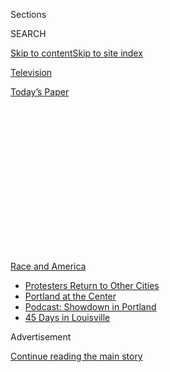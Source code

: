 <div id="app">

<div>

<div>

<div>

<div class="NYTAppHideMasthead css-1q2w90k e1suatyy0">

<div class="section css-ui9rw0 e1suatyy2">

<div class="css-eph4ug er09x8g0">

<div class="css-6n7j50">

</div>

<span class="css-1dv1kvn">Sections</span>

<div class="css-10488qs">

<span class="css-1dv1kvn">SEARCH</span>

</div>

[Skip to content](#site-content)[Skip to site
index](#site-index)

</div>

<div id="masthead-section-label" class="css-1wr3we4 eaxe0e00">

[Television](https://www.nytimes3xbfgragh.onion/section/arts/television)

</div>

<div class="css-10698na e1huz5gh0">

</div>

</div>

<div id="masthead-bar-one" class="section hasLinks css-15hmgas e1csuq9d3">

<div class="css-uqyvli e1csuq9d0">

</div>

<div class="css-1uqjmks e1csuq9d1">

</div>

<div class="css-9e9ivx">

[](https://myaccount.nytimes3xbfgragh.onion/auth/login?response_type=cookie&client_id=vi)

</div>

<div class="css-1bvtpon e1csuq9d2">

[Today’s
Paper](https://www.nytimes3xbfgragh.onion/section/todayspaper)

</div>

</div>

</div>

</div>

<div data-aria-hidden="false">

<div id="site-content" data-role="main">

<div>

<div class="css-1aor85t" style="opacity:0.000000001;z-index:-1;visibility:hidden">

<div class="css-1hqnpie">

<div class="css-epjblv">

<span class="css-17xtcya">[Television](/section/arts/television)</span><span class="css-x15j1o">|</span><span class="css-fwqvlz">The
Reconciliation Must Be
Televised</span>

</div>

<div class="css-k008qs">

<div class="css-1iwv8en">

<span class="css-18z7m18"></span>

<div>

</div>

</div>

<span class="css-1n6z4y">https://nyti.ms/3goRuXa</span>

<div class="css-1705lsu">

<div class="css-4xjgmj">

<div class="css-4skfbu" data-role="toolbar" data-aria-label="Social Media Share buttons, Save button, and Comments Panel with current comment count" data-testid="share-tools">

  - 
  - 
  - 
  - 
    
    <div class="css-6n7j50">
    
    </div>

  - 
  - 

</div>

</div>

</div>

</div>

</div>

</div>

<div id="NYT_TOP_BANNER_REGION" class="css-13pd83m">

<div>

<div id="styln-prism-menu-1590763508878" class="section interactive-content interactive-size-medium css-1edisqu">

<div class="css-17ih8de interactive-body">

<div id="scroll-container" class="css-1gj85ro">

[<span class="styln-title-wrap"><span class="css-1pje3qr">Race
and</span><span class="css-1pje3qr">
America</span></span>](https://www.nytimes3xbfgragh.onion/news-event/george-floyd-protests-minneapolis-new-york-los-angeles?action=click&pgtype=Article&state=default&region=TOP_BANNER&context=storylines_menu)

  - [Protesters Return to Other
    Cities](https://www.nytimes3xbfgragh.onion/2020/07/26/us/protests-portland-seattle-trump.html?action=click&pgtype=Article&state=default&region=TOP_BANNER&context=storylines_menu)
  - [Portland at the
    Center](https://www.nytimes3xbfgragh.onion/2020/07/24/us/portland-oregon-protests-white-race.html?action=click&pgtype=Article&state=default&region=TOP_BANNER&context=storylines_menu)
  - [Podcast: Showdown in
    Portland](https://www.nytimes3xbfgragh.onion/2020/07/23/podcasts/the-daily/portland-protests.html?action=click&pgtype=Article&state=default&region=TOP_BANNER&context=storylines_menu)
  - [45 Days in
    Louisville](https://www.nytimes3xbfgragh.onion/interactive/2020/07/16/us/black-lives-matter-protests-louisville-breonna-taylor.html?action=click&pgtype=Article&state=default&region=TOP_BANNER&context=storylines_menu)

</div>

</div>

</div>

</div>

</div>

<div id="top-wrapper" class="css-1sy8kpn">

<div id="top-slug" class="css-l9onyx">

Advertisement

</div>

[Continue reading the main
story](#after-top)

<div class="ad top-wrapper" style="text-align:center;height:100%;display:block;min-height:250px">

<div id="top" class="place-ad" data-position="top" data-size-key="top">

</div>

</div>

<div id="after-top">

</div>

</div>

<div>

<div id="sponsor-wrapper" class="css-1hyfx7x">

<div id="sponsor-slug" class="css-19vbshk">

Supported by

</div>

[Continue reading the main
story](#after-sponsor)

<div id="sponsor" class="ad sponsor-wrapper" style="text-align:center;height:100%;display:block">

</div>

<div id="after-sponsor">

</div>

</div>

<div class="css-186x18t">

<span class="css-10ej3is ezdmqqa0">The Great Read</span>

Critic’s notebook

</div>

<div class="css-1vkm6nb ehdk2mb0">

# The Reconciliation Must Be Televised

</div>

What is the next step as America confronts its racism? A broadcast
spectacle, our critic writes, that could look like court, a telethon,
therapy, an Oprah show — and
more.

<div class="css-79elbk" data-testid="photoviewer-wrapper">

<div class="css-z3e15g" data-testid="photoviewer-wrapper-hidden">

</div>

<div class="css-1a48zt4 ehw59r15" data-testid="photoviewer-children">

![<span class="css-cnj6d5 e1z0qqy90" itemprop="copyrightHolder"><span class="css-1ly73wi e1tej78p0">Credit...</span><span><span>Photo
illustration by Jennifer Ledbury/The New York
Times</span></span></span>](https://static01.graylady3jvrrxbe.onion/images/2020/08/02/arts/02truth-WEB/02truth-WEB-articleLarge.jpg?quality=75&auto=webp&disable=upscale)

</div>

</div>

<div class="css-18e8msd">

<div class="css-vp77d3 epjyd6m0">

<div class="css-hus3qt ey68jwv0" data-aria-hidden="true">

[![Wesley
Morris](https://static01.graylady3jvrrxbe.onion/images/2018/06/13/multimedia/author-wesley-morris/author-wesley-morris-thumbLarge.jpg
"Wesley Morris")](https://www.nytimes3xbfgragh.onion/by/wesley-morris)

</div>

<div class="css-1baulvz">

By [<span class="css-1baulvz last-byline" itemprop="name">Wesley
Morris</span>](https://www.nytimes3xbfgragh.onion/by/wesley-morris)

</div>

</div>

  - July 30,
    2020

  - 
    
    <div class="css-4xjgmj">
    
    <div class="css-d8bdto" data-role="toolbar" data-aria-label="Social Media Share buttons, Save button, and Comments Panel with current comment count" data-testid="share-tools">
    
      - 
      - 
      - 
      - 
        
        <div class="css-6n7j50">
        
        </div>
    
      - 
      - 
    
    </div>
    
    </div>

</div>

</div>

<div class="section meteredContent css-1r7ky0e" name="articleBody" itemprop="articleBody">

<div class="css-1fanzo5 StoryBodyCompanionColumn">

<div class="css-53u6y8">

When someone wants to explain where the country’s been since Memorial
Day, they refer to The Moment. “The Moment,” at first, seemed to name a
finite period, the killing of George Floyd on May 25, and the [moments
his death
comprised](https://www.nytimes3xbfgragh.onion/2020/06/03/arts/george-floyd-video-racism.html).
“The Moment” then proved spongy quick, absorbing the bewildering madness
of the deaths of Ahmaud Arbery and Breonna Taylor and expanding into
more protests in more corners of the planet than seemed fathomable. (The
demonstrations took place during a pandemic; The Moment had swelled
inside a Moment.) It appealed to people whose response to such Moments
has tended to be less than vociferous — white people. White people
marched and chanted. They ate tear gas and pepper spray. White people
said “Black Lives Matter,” “systemic racism” and, occasionally,
“reparations.”

Questions arose about what The Moment was and what should be asked of
it. The Moment brought us new vision to see old wrongs and emboldened us
to raze and ruin them. The Moment reversed power. Mayors stood among
civilians, the police took a knee, a president had been absconded into a
bunker. This Moment was the sort that Black America had been waiting for
— when the woke learned to walk, when the Confederate flag ceased
official operation as a security blanket, when even a beloved music trio
had to concede that [“Dixie” no longer becomes
them](https://www.nytimes3xbfgragh.onion/2020/06/25/arts/music/dixie-chicks-change-name.html).

So here we are, still in this Moment, tasked to behold the changing of
names and the signaling of virtue. Waiting for meaningful legislative
reform, seizing matters with civilian hands in the meantime: recasting
jobs; reclaiming parks and pedestals and city streets, these local
reclamations, seemingly one public space at a time. The speed of change
in a country notoriously allergic to it feels like a spree, reckoning as
a marathon of “Supermarket Sweep.” We know The Moment is connected to
other moments yet there’s a sense in our bones that it differs from
them. Who knows when such a Moment might come along again?

</div>

</div>

<div class="css-1fanzo5 StoryBodyCompanionColumn">

<div class="css-53u6y8">

Before it vanishes, the centuries and conditions that produced it
warrant commemoration. They warrant further confrontation, reclamation
and connection. They warrant an event — broadcast across the country,
over months, not days — that squares the present with the past, that
explains The Moment to those who say they are, at last, awake to it.
This Moment of historic holding to account, of looking inward, deserves
a commensurate, totalizing event that explains what is being reckoned
with, demanded and hoped for, an experience that rubs between its
fingers the earth upon which all those toppled monuments had so brazenly
stood. The Moment warrants a depth of conversation the United States has
never had. It demands truth and reconciliation.

</div>

</div>

<div>

</div>

<div class="css-1fanzo5 StoryBodyCompanionColumn">

<div class="css-53u6y8">

Other countries have undergone such commissions, tribunals and soul
searching — among them, El Salvador, Rwanda, Peru, Germany, South
Africa. They recount staggering atrocity — inconceivable corruption,
organized oppression, genocide. Of their participants, they compel
confession and vulnerability. Of their audience, they require fortitude,
a pillow to wail into, a strong
stomach.

-----

## *A truth and reconciliation event in 2020 would help make up for 150 years of missed opportunities.*

-----

This country has flirted with truth and reconciliation. Reconstruction
ended in 1877, a dozen years after the end of the Civil War. It was more
political action than ritual, a campaign of personhood and rights that
ended when racists intimidated it out of existence. In 1968, in the wake
of the racial conflagrations roiling American cities during the mid- to
late 1960s, Gov. Otto Kerner Jr. of Illinois presented the findings of
his so-called riot commission, whose politically moderate and racially
uniform makeup (two of its members were Black; there was one woman) was
strategically cast for ho-hum results. What it delivered to President
Lyndon B. Johnson was, instead, shockingly, comprehensively grim. The
United States, the commission concluded, is a hopelessly divided nation
that has locked its Black citizens in impoverishment and swallowed the
key, that good white folks were out-to-lunch and therefore as culpable
as the white supremacists were malignant.

</div>

</div>

<div class="css-1fanzo5 StoryBodyCompanionColumn">

<div class="css-53u6y8">

The conclusions and recommendations were urgent, vast yet granular,
attentive and astringent. The report deduced that, among other things,
the roots of the violence demanded massive housing and police reform, a
serious political and economic commitment to social programs, and higher
taxes. But nothing meaningful came of it. The conclusions were too
overwhelming — too indicting. Johnson seemed to take the findings
personally. Plus: the money required to confront them was being spent to
prolong the fight in Vietnam. So white America went the opposite
direction, electing Richard Nixon, who ran, in part, on a law-and-order
campaign. The wound festered.

When it was published as a book early in ’68, the report became a best
seller. But it ought to have been part of a one-two punch. Part two
should have been a televised, multipart presentation of the commission’s
intensive effort: its conclusions, considerable field work and
still-bracing historical contextualizing put before the public,
alongside the disgruntled, despondent, enraged, *hurt* Black Americans
whose circumstances swell the report. The country watched the cities
burn but never met the human beings who lived in them. It didn’t spend
days on end hearing Kerner and especially, perhaps, John V. Lindsay, the
mayor of New York and the commission’s most popular member, inveighing
against the racism in our marrow. Johnson and Nixon were essentially
able to look the other way.

The nation had become consumed with news of the war. But there was
evident hunger to know more about the terrors at home. Nine years after
the Kerner Report, a century after Reconstruction’s abandonment, we got
“Roots” — eight nights of generational magnum opus meant to inspire as
much as explain. It was far from the Kerner Report, set in Gambia and
the antebellum South, during the Civil War and its aftermath.

ABC aired “Roots” on consecutive nights as a hedge; the network, home of
“Happy Days,” had expected a dud, despite the Alex Haley novel it was
based on being a huge hit. The year before, during the bicentennial, NBC
had a ratings smash with the network-television debut of “Gone With the
Wind.” “Roots” wasn’t perfumed with nostalgia. It was, for 1977, a
watershed retrospective, in which a Black family were the heroes, and
the dads from some of America’s favorite shows — “The Brady Bunch,” “The
Waltons,” “Bonanza” — played racists. Scores of millions of people
beheld its 12 or so hours; the finale on ABC remains the third
highest-rated television episode ever. Which is to say that we once were
ready to go through something ugly together as a nation.

Neither the times nor the climes are, of course, what they were in ’77.
For one thing, most of the country watched that series because there
wasn’t much else on. A truth and reconciliation event in 2020 would help
make up for 150 years of missed opportunities. It should be broadcast
live and streamed the way impeachments and inaugurations are; the way
certain trials are. That would require more than just ABC’s audacity,
however backhanded. It would need CBS’s, NBC’s and Fox’s; CNN’s, BET’s
and the Weather Channel’s. It would demand the platforms of Netflix,
HBO, Disney+, Hulu and Amazon. There would be no escaping this thing,
since there is no escape in the daily lives of many Americans. We’ve
marched for systemic reform. This event — some of it recorded, some
broadcast live — would tell the horror story of the system, draw
straight lines from slavery to right now and demand the system be
reformed.

-----

</div>

</div>

<div class="css-1fanzo5 StoryBodyCompanionColumn">

<div class="css-53u6y8">

## *What would an American version be? Court, theater, a hearing, a telethon, therapy, TV, church, Ken Burns, Anna Deavere Smith? Each perhaps — and more.*

-----

In South Africa, in 1996, a Truth and Reconciliation Commission arose
from an agreement to grant amnesty to those who confessed to crimes
against humanity committed during more than four decades of Apartheid.
The commission took statements from 22,000 victims and witnesses;
thousands of people applied for amnesty; and a kind of extralegal trial
ensued in which the perpetrators faced their victims.

Some of the hearings were broadcast on Sundays for two years in hourlong
episodes and some, on very few occasions, were live. Initially, the
government resisted televising them at all but relented to international
pressure. Deborah Hoffman and Frances Reid made a haunting documentary
of the proceedings, focused on a few cases. Released in 2000, it’s
called “[Long Night’s Journey Into
Day](https://www.nytimes3xbfgragh.onion/2000/03/29/movies/film-review-following-south-africa-s-wrenching-road-to-truth.html)”;
and in it, you can see why such an event would be difficult for live
production. The hearings were unpredictable and thorny. Not everyone
looking for amnesty was necessarily contrite. Racial exorcism proved
elusive.

What would an American version be? Court, theater, a hearing, a
telethon, therapy, TV, church, Ken Burns, Anna Deavere Smith? Each
perhaps — and more. Who would make it? I don’t know. It could certainly
proceed in conjunction with the minds and imaginations of the staff
within the Smithsonian brain trust and Bryan Stevenson’s Equal Justice
Initiative. Who has been keeping C-SPAN going all these many decades?
The production, however, is merely the second hurdle to clear. The first
would be convincing executives that it’s worth doing in the first place.
Here’s what to say about that: The entertainment industry itself has
more than a century of harm to atone for and ameliorate. Any company
that believes the solution to “systemic racism” is “The Help” shouldn’t
mind a surrender of its airwaves.

Should this event be night after night of that scene in “[Hidden
Figures](https://www.nytimes3xbfgragh.onion/2016/12/22/movies/hidden-figures-review.html)”
in which Taraji P. Henson [unloads on a giant
room](https://www.youtube.com/watch?v=9j6p7ajuh-E) full of white men,
including Kevin Costner, that she’s always late because her colored
bathroom *is a mile away from her desk*? No. This wouldn’t be an
exercise in rage, self-pity or despair, not purely, although the terrain
will, by necessity, be despairing. It wouldn’t be a series of “white
fragility” lectures, either. What’s needed is a broadcast that could
include white Americans awakening to racism but remains focused on the
legacies of the racism itself. There might be some of the emotional
individual confrontation that put so many South Africans through the
wringer. The American version would dare to hold the country to account
and atone.

Would that then mean the duty for reconciliation resides with the
government? Would the commission just be Congress? I hope not — it
should entail more than elected officials. A mandate for the event would
come as much from the public as from Washington. The power of Kerner’s
outfit was that it went out and *heard* people.

</div>

</div>

<div class="css-1fanzo5 StoryBodyCompanionColumn">

<div class="css-53u6y8">

There’s a blueprint for what I’m proposing, and it’s basically sitting
in a vault. [House Bill
H.R. 40](https://www.nytimes3xbfgragh.onion/2019/06/19/us/politics/slavery-reparations-hearing.html),
as it’s now called, was originally introduced by John Conyers in 1989.
He brought it up repeatedly until he left Congress in 2017. The
Commission to Study and Develop Reparation Proposals for
African-Americans currently rests in the hands of Representative Sheila
Jackson Lee. What Conyers, who died in 2019, was asking the bill to do
seems perfectly reasonable — “address the fundamental injustice,
cruelty, brutality, and inhumanity of slavery in the United States and
the 13 American colonies between 1619 and 1865 and to establish a
commission to study and consider a national apology and proposal for
reparations for the institution of slavery.”

Why not start with that? The bill is simply calling for a conversation
about reparations. It doesn’t demand a dollar be paid and only
insinuates that money is owed. Instead, it simply wants members of
Congress to *talk* about what it would mean for the United States
government to close a wealth gap that it opened and, over centuries,
widened until inequality among the races appears irreconcilable. If
Congress refuses to take it up, Hollywood should adapt
it.

-----

## *Slavery wouldn’t be the subject of this televised reckoning. Racism would.*

-----

The white people who bought, owned, traded, lashed and raped Black
people are long dead. Their descendants are among us. Slavery, however,
wouldn’t be the subject of this televised reckoning. Racism would. A
crucial chunk of a truth and reconciliation broadcast would use the work
of scholars and thinkers like [Matthew
Desmond](https://www.nytimes3xbfgragh.onion/2016/02/22/books/evicted-book-review-matthew-desmond.html),
Ta-Nehisi Coates, [Nikole
Hannah-Jones](https://www.nytimes3xbfgragh.onion/interactive/2020/06/24/magazine/reparations-slavery.html),
Isabel Wilkerson and Richard Rothstein to enumerate the means by which
the country has prospered from the theft of land and the strategic
denial of housing.

It’s both a logical framing and a literary one. A home is a transferable
asset. It is a refuge, a nest, a beacon of welcome, a source of dignity
— the most basic of needs, and for many people over many too many
decades, outrageously elusive. “What white Americans have never fully
understood — but what the Negro can never forget,” the Kerner Report
concluded back in 1968, “is that white society is deeply implicated in
the ghetto. White institutions created it, white institutions maintain
it, and white society condones it.”

</div>

</div>

<div class="css-1fanzo5 StoryBodyCompanionColumn">

<div class="css-53u6y8">

Weeks could be spent covering housing with, among other things, a series
of documentaries that highlight the many government and
government-backed programs designed to strengthen segregation and
bolster so-called ghettos. You could spend an entire night with the
story of Clyde Ross, the Chicago laborer who wound up as a housing
rights activist and whose travails Coates built his argument around in
“[The Case for
Reparations](https://www.theatlantic.com/magazine/archive/2014/06/the-case-for-reparations/361631/).”

Weeks more could be spent on law enforcement, telling the story of
America’s police force, its roots in enslavement and how racism now
seems so inextricable from policing that calls for its abolition have
migrated from the ideological fringes. Enough police officers, lawyers,
families of the dead, legal scholars and people who are currently and
formerly incarcerated could testify to racism’s criminal-justice
puppetry. The same goes for the ways in which nonwhite people are far
likelier to [live amid
pollution](https://www.theatlantic.com/politics/archive/2018/02/the-trump-administration-finds-that-environmental-racism-is-real/554315/)
than white Americans; and the deep, unbreakable hypocrisies that
continue to keep Black children learning separately and in substandard
conditions.

There must be room for the testimony of young Black people whom nobody’s
heard of, folks whose hopelessness and alienation, whose fragile
personal ambitions and self-belief, can be traced from here back to the
1980s and the 1960s, back to the disillusionments of the late 1870s
after the government foreclosed Reconstruction. They are my cousins, my
neighbors, my pals. They’re between almost every line of the Kerner
Report. And no one is listening to them now.

This reckoning event would in part entail stories of the ways in which
the poison of racism has ruined lives and wrecked families, like the
Rushes of Lowndes County, a sparsely populated, desperately poor patch
of central Alabama. Two years ago, during a congressional hearing,
[Pamela Sue
Rush](https://www.facingsouth.org/2020/07/remembering-pamela-sue-rush-death-caused-structural-poverty)
discussed the devastating squalor to which she’d been relegated for most
of her life. Rush was enlisted to become an activist against her own
poverty and poor health care options. In July, she died of Covid-19.
[She
was 50](https://www.pbs.org/newshour/show/in-alabama-racial-disparities-in-health-outcomes-predate-the-pandemic).

The country deserves to hear her family discuss her underlying
conditions and how they took hold on the land of the former slave
quarters that held her mobile home. Citizens of Lowndes could inform the
country of their lack of access to plumbing or basic sanitation
services, about their shouldering **** of a **** disproportionate share
of this pandemic. The Rosses could stand before the country and tell of
Clyde’s losses, fights and gains. Then we’d hear from the officials and
schemers who neglected and bilked them. Their confessors would be the
likes of Oprah Winfrey, Gayle King, Terry Gross, Katie Couric, Trevor
Noah, Brian Lehrer, Cheryl Strayed and Connie Chung, people who excel at
listening, people whom Americans are used to listening to, people whose
ears seem connected directly to their hearts. The listening feels
important. So does the facilitation of dialogue. This makes someone like
Winfrey critical to the undertaking. She is a [pioneer of televised
reckoning](https://www.nytimes3xbfgragh.onion/2018/06/21/arts/design/oprah-winfrey-smithsonian-national-museum-of-african-american-history-and-culture.html)
and remains a master facilitator.

In June, in the midst of the protests, Winfrey held a two-night,
existential video conference call that included Hannah-Jones; Atlanta’s
mayor, Keisha Lance Bottoms; and the antipoverty activist the Rev.
William Barber II. Titled “Where Do We Go From Here?” it made for a
snapshot of a potential commission. For Apple TV+, Winfrey has just
begun holding conversations about our times with thought leaders and
others. She was made for The Moment. “The Oprah Winfrey Show” was a
25-year truth and reconciliation
commission.

</div>

</div>

<div class="css-1fanzo5 StoryBodyCompanionColumn">

<div class="css-53u6y8">

-----

## *There is no shame in entertainment intended to restore, heal, repair, reveal, reframe, to midwife.*

-----

Over a series of weeks, the scope would zoom out and contract, telling
stories about the country in order to place the lives of individuals in
a national context. We’ve grown used to television that’s both
expansionist and screen-pinching, macrocosmic and personal: “The Wire,”
“Hamilton,” “O.J.: Made in America” and the Michael Jordan documentary
“The Last Dance.” We’ve devoured “Star Trek,” “Star Wars,” “Game of
Thrones,” “Harry Potter,” the Boston Red Sox, the Chicago Cubs, and 70
years of soap operas. Sagas are a food group. Obviously, barriers exist
to wanting and understanding this one. We think we know it. We don’t
think we *need* to know it. “I have a Black friend.” “I saw Ken Burns’s
‘The Civil War.’” “Obama.”

Every title on that list is, in its way**,** an entertainment, and so,
perhaps, is this event. It should be a spectacle. It shouldn’t be
spectacular. Maybe some nights ought to feature gospel choirs and tribal
groups, music by Kendrick Lamar, Lila Downs, Pamyua, Gladys Knight and
Rhiannon Giddens. Maybe every installment should simply feature the
lustrous power of Bernice Johnson Reagon, Rutha Mae Harris and Bettie
Mae Fikes, the voices of the civil rights movement. Fikes is “the Voice
of Selma” and the most important living American singer without a
Wikipedia entry. She vowed that the singing she did at John Lewis’s
funeral would be her last. Someone should beg her to reconsider.

Entertainment, here, would be a sobering virtue, catharsis rather than a
loophole. There would be serious room made for spiritual address and
cosmic redress; for acknowledgments of country and native land
stewardship; for many nights of Native Americans reinserting themselves
in the nation’s narrative, troubling it, setting it right; for breath
work and silence that assists us through the heft of this undertaking.
There should be readings and dancing and photography and bands and
orchestras. **** There would be a place, as well, for comedy, some of
which would arise on its own, some of which might necessitate actual
comedians. Laughter helps.

There is no shame in entertainment intended to restore, heal, repair,
reveal, reframe, to midwife. A belief in that aspect of entertainment is
what once brought historic droves of us to “Roots.” We just didn’t know
what to do once it was over. That finale ends with its formerly enslaved
family standing atop the hills of Lauderdale County, Tenn., as though it
were the beginning of “The Sound of Music.”

</div>

</div>

<div class="css-1fanzo5 StoryBodyCompanionColumn">

<div class="css-53u6y8">

Feels like a comfort now. But in 1977, the predominant response was a
deep sigh. The Center for Policy Research [polled 500 Black
Americans](https://www.nytimes3xbfgragh.onion/1977/06/07/archives/blacks-and-whites-found-to-have-misapprehensions-on-impact-of-roots.html?searchResultPosition=9)
and 500 white Americans and found that many people were saddened by
“Roots.” It was a Moment that ultimately withered.

This Moment didn’t come cheaply. It should not be squandered. It should
be nationally witnessed and absorbed. Truth and reconciliation is a
death and a birth, accordingly arduous, tense, procedural, affirming,
painful. The outcome feels secondary to the process. The ritual is the
benefit. The Moment demands that we summon the courage to put ourselves
through it. At last.

-----

Photo credits for photo illustration: Warner Bros. and Walt Disney
Television (“Roots”); ESPN Films (“O.J.: MADE in AMERICA”); Mandel Ngan,
via Agence France-Presse — Getty Images and Harpo Productions (“The
Oprah Winfrey Show”); Colin Urquhart (“Long Night’s Journey Into Day”);
HBO (“The Wire”); Sara Krulwich, via The New York Times (“Hamilton”);
20th Century Fox (“Hidden Figures”); Associated Press (“The Phil Donahue
Show”

</div>

</div>

</div>

<div>

</div>

<div>

</div>

<div>

</div>

<div>

<div id="bottom-wrapper" class="css-1ede5it">

<div id="bottom-slug" class="css-l9onyx">

Advertisement

</div>

[Continue reading the main
story](#after-bottom)

<div id="bottom" class="ad bottom-wrapper" style="text-align:center;height:100%;display:block;min-height:90px">

</div>

<div id="after-bottom">

</div>

</div>

</div>

</div>

</div>

## Site Index

<div>

</div>

## Site Information Navigation

  - [© <span>2020</span> <span>The New York Times
    Company</span>](https://help.nytimes3xbfgragh.onion/hc/en-us/articles/115014792127-Copyright-notice)

<!-- end list -->

  - [NYTCo](https://www.nytco.com/)
  - [Contact
    Us](https://help.nytimes3xbfgragh.onion/hc/en-us/articles/115015385887-Contact-Us)
  - [Work with us](https://www.nytco.com/careers/)
  - [Advertise](https://nytmediakit.com/)
  - [T Brand Studio](http://www.tbrandstudio.com/)
  - [Your Ad
    Choices](https://www.nytimes3xbfgragh.onion/privacy/cookie-policy#how-do-i-manage-trackers)
  - [Privacy](https://www.nytimes3xbfgragh.onion/privacy)
  - [Terms of
    Service](https://help.nytimes3xbfgragh.onion/hc/en-us/articles/115014893428-Terms-of-service)
  - [Terms of
    Sale](https://help.nytimes3xbfgragh.onion/hc/en-us/articles/115014893968-Terms-of-sale)
  - [Site
    Map](https://spiderbites.nytimes3xbfgragh.onion)
  - [Help](https://help.nytimes3xbfgragh.onion/hc/en-us)
  - [Subscriptions](https://www.nytimes3xbfgragh.onion/subscription?campaignId=37WXW)

</div>

</div>

</div>

</div>
